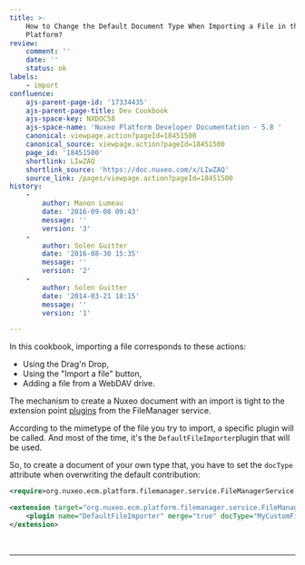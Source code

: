 ```yaml
---
title: >-
    How to Change the Default Document Type When Importing a File in the Nuxeo
    Platform?
review:
    comment: ''
    date: ''
    status: ok
labels:
    - import
confluence:
    ajs-parent-page-id: '17334435'
    ajs-parent-page-title: Dev Cookbook
    ajs-space-key: NXDOC58
    ajs-space-name: 'Nuxeo Platform Developer Documentation - 5.8 '
    canonical: viewpage.action?pageId=18451500
    canonical_source: viewpage.action?pageId=18451500
    page_id: '18451500'
    shortlink: LIwZAQ
    shortlink_source: 'https://doc.nuxeo.com/x/LIwZAQ'
    source_link: /pages/viewpage.action?pageId=18451500
history:
    - 
        author: Manon Lumeau
        date: '2016-09-08 09:43'
        message: ''
        version: '3'
    - 
        author: Solen Guitter
        date: '2016-08-30 15:35'
        message: ''
        version: '2'
    - 
        author: Solen Guitter
        date: '2014-03-21 18:15'
        message: ''
        version: '1'

---
```

In this cookbook, importing a file corresponds to these actions:

*   Using the Drag'n Drop,
*   Using the "Import a file" button,
*   Adding a file from a WebDAV drive.

The mechanism to create a Nuxeo document with an import is tight to the extension point [plugins](http://explorer.nuxeo.org/nuxeo/site/distribution/Nuxeo%20Platform-5.8//viewExtensionPoint/org.nuxeo.ecm.platform.filemanager.service.FileManagerService--plugins) from the FileManager service.

According to the mimetype of the file you try to import, a specific plugin will be called. And most of the time, it's the `DefaultFileImporter`plugin that will be used.

So, to create a document of your own type that, you have to set the&nbsp;`docType` attribute when overwriting the default contribution:

```xml
<require>org.nuxeo.ecm.platform.filemanager.service.FileManagerService.Plugins</require>

<extension target="org.nuxeo.ecm.platform.filemanager.service.FileManagerService" point="plugins">
    <plugin name="DefaultFileImporter" merge="true" docType="MyCustomFileType" />
</extension>
```

&nbsp;

* * *